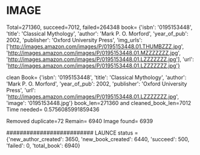 # IMAGE
Total=271360, succeed=7012, failed=264348
book= {'isbn': '0195153448', 'title': 'Classical Mythology', 'author': 'Mark P. O. Morford', 'year_of_pub': 2002, 'publisher': 'Oxford University Press', 'img_urls': ['http://images.amazon.com/images/P/0195153448.01.THUMBZZZ.jpg', 'http://images.amazon.com/images/P/0195153448.01.MZZZZZZZ.jpg', 'http://images.amazon.com/images/P/0195153448.01.LZZZZZZZ.jpg'], 'url': 'http://images.amazon.com/images/P/0195153448.01.LZZZZZZZ.jpg'}

clean Book= {'isbn': '0195153448', 'title': 'Classical Mythology', 'author': 'Mark P. O. Morford', 'year_of_pub': 2002, 'publisher': 'Oxford University Press', 'url': 'http://images.amazon.com/images/P/0195153448.01.LZZZZZZZ.jpg', 'image': '0195153448.jpg'}
book_len=271360 and cleaned_book_len=7012
Time needed= 0.5756085991859436


Removed duplicate=72
Remain= 6940
Image found= 6939


##########################
LAUNCE
status = {'new_author_created': 3650, 'new_book_created': 6440, 'succeed': 500, 'failed': 0, 'total_book': 6940}